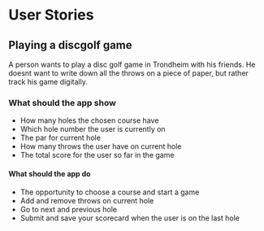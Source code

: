 # User Stories 

## Playing a discgolf game 

A person wants to play a disc golf game in Trondheim with his friends. He doesnt want to write down all the throws on a piece of paper, but rather track his game digitally. 

### What should the app show

* How many holes the chosen course have 
* Which hole number the user is currently on 
* The par for current hole 
* How many throws the user have on current hole 
* The total score for the user so far in the game 

#### What should the app do 

* The opportunity to choose a course and start a game
* Add and remove throws on current hole 
* Go to next and previous hole 
* Submit and save your scorecard when the user is on the last hole
